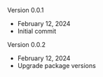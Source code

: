 Version 0.0.1
- February 12, 2024
- Initial commit

Version 0.0.2
- February 12, 2024
- Upgrade package versions
